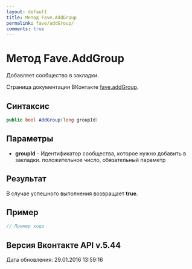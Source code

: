 ```yaml
---
layout: default
title: Метод Fave.AddGroup
permalink: fave/addGroup/
comments: true
---
```

# Метод Fave.AddGroup
Добавляет сообщество в закладки.

Страница документации ВКонтакте [fave.addGroup](https://vk.com/dev/fave.addGroup).
## Синтаксис
``` csharp
public bool AddGroup(long groupId)
```

## Параметры
+ **groupId** - Идентификатор сообщества, которое нужно добавить в закладки. положительное число, обязательный параметр

## Результат
В случае успешного выполнения возвращает **true**.

## Пример
``` csharp
// Пример кода
```

## Версия Вконтакте API v.5.44
Дата обновления: 29.01.2016 13:59:16
